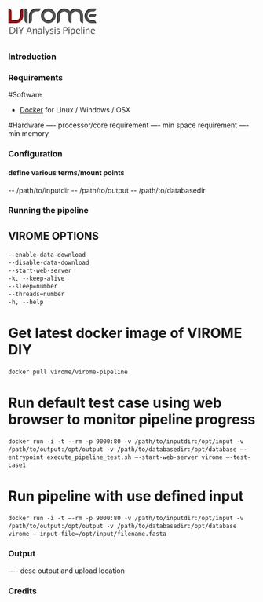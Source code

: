 # ![VIROME DIY Analysis Pipeline](https://github.com/Virome-Collaboration-Group/Virome-Pipeline-Docker/blob/master/assets/img/virome-diy.png)

### Introduction


### Requirements

#Software
- [Docker](https://docs.docker.com/installation/) for Linux / Windows / OSX

#Hardware
—- processor/core requirement
—- min space requirement
—- min memory

### Configuration
#### define various terms/mount points
-- /path/to/inputdir
-- /path/to/output
-- /path/to/databasedir


### Running the pipeline
## VIROME OPTIONS
```
--enable-data-download
--disable-data-download
--start-web-server
-k, --keep-alive
--sleep=number
--threads=number
-h, --help
```

# Get latest docker image of VIROME DIY
```
docker pull virome/virome-pipeline
```

# Run default test case using web browser to monitor pipeline progress
```
docker run -i -t --rm -p 9000:80 -v /path/to/inputdir:/opt/input -v /path/to/output:/opt/output -v /path/to/databasedir:/opt/database —-entrypoint execute_pipeline_test.sh —-start-web-server virome —-test-case1
```

# Run pipeline with use defined input
```
docker run -i -t —-rm -p 9000:80 -v /path/to/inputdir:/opt/input -v /path/to/output:/opt/output -v /path/to/databasedir:/opt/database virome —-input-file=/opt/input/filename.fasta
```

### Output
—- desc output and upload location


### Credits
